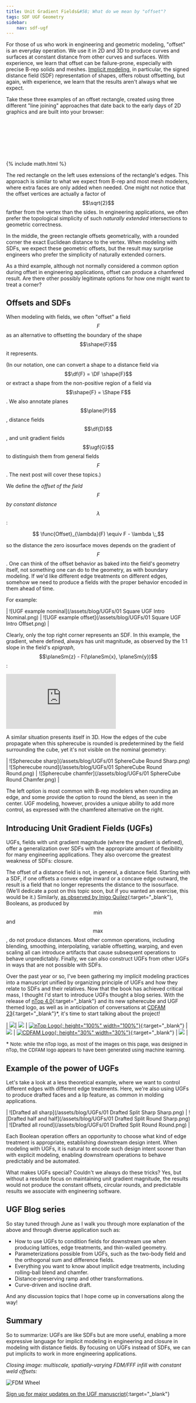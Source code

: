```yaml
---
title: Unit Gradient Fields&#58; What do we mean by "offset"?  
tags: SDF UGF Geometry
sidebar:
    nav: sdf-ugf
---
```


For those of us who work in engineering and geometric modeling, "offset" is an everyday operation.  We use it in 2D and 3D to produce curves and surfaces at constant distance from other curves and surfaces.  With experience, we learn that offset can be failure-prone, especially with precise B-rep solids and meshes.  [Implicit modeling](https://www.blakecourter.com/2019/03/12/ntopology-implicits-basics.html), in particular, the signed distance field (SDF) representation of shapes, offers robust offsetting, but again, with experience, we learn that the results aren't always what we expect.  

Take these three examples of an offset rectangle, created using three different "line joining" approaches that date back to the early days of 2D graphics and are built into your browser:

<svg version="1.1" id="Layer_1" xmlns="http://www.w3.org/2000/svg" xmlns:xlink="http://www.w3.org/1999/xlink" x="0px" y="0px"
	 viewBox="50 75 596 114" style="enable-background:new 0 0 646 249;" xml:space="preserve">
<style type="text/css">
	.stroke0{fill:#CCB8B8;stroke:#331A1A;stroke-width:10;transition-duration: 0.6s;animation: expand-stroke 3s ease-in-out infinite alternate;}
	.fill0{fill:#CCB8B8;stroke:none;pointer-events:none;}
	.stroke1{fill:#B8CCB8;stroke:#1A331A;stroke-width:10;stroke-linejoin:round;transition-duration: 0.6s;animation: expand-stroke 3s ease-in-out 2s infinite alternate;}
	.fill1{fill:#B8CCB8;stroke:none;pointer-events:none;}
	.stroke2{fill:#B8B8CC;stroke:#1A1A33;stroke-width:10;stroke-linejoin:bevel;transition-duration: 0.6s;animation: expand-stroke 3s ease-in-out 4s infinite alternate;}
	.fill2{fill:#B8B8CC;stroke:none;pointer-events:none;}

	.stroke0:hover, .stroke1:hover, .stroke2:hover{
		animation: expand-hover 2s ease-in-out infinite alternate;
	}

	@keyframes expand-stroke {
	  from {stroke-width:10;}
	  to {stroke-width:25;}
	}

	@keyframes expand-hover {
	  from {stroke-width:25;}
	  to {stroke-width:50;}
	}

</style>
<g>
	<rect x="102" y="102" class="stroke0" width="102" height="63"/>
	<rect x="102" y="102" class="fill0" width="102" height="63"/>
</g>
<g>
	<rect x="300" y="102" class="stroke1" width="102" height="63"/>
	<rect x="300" y="102" class="fill1" width="102" height="63"/>
</g>
<g>
	<rect x="492" y="102" class="stroke2" width="102" height="63"/>
	<rect x="492" y="102" class="fill2" width="102" height="63"/>
</g>
</svg>

<!--more-->

{% include math.html %}

The red rectangle on the left uses extensions of the rectangle's edges.  This approach is similar to what we expect from B-rep and most mesh modelers, where extra faces are only added when needed.  One might not notice that the offset vertices are actually a factor of $$\sqrt{2}$$ farther from the vertex than the sides.  In engineering applications, we often prefer the topological simplicity of such *naturally extended* intersections to geometric correctness.  

In the middle, the green rectangle offsets geometrically, with a rounded corner the exact Euclidean distance to the vertex.  When modeling with SDFs, we expect these geometric offsets, but the result may surprise engineers who prefer the simplicity of naturally extended corners.

As a third example, although not normally considered a common option during offset in engineering applications, offset can produce a chamfered result.  Are there other possibly legitimate options for how one might want to treat a corner?  

## Offsets and SDFs

When modeling with fields, we often "offset" a field $$F$$ as an alternative to offsetting the boundary of the shape $$\shape{F}$$ it represents. 

(In our notation, one can convert a shape to a distance field via $$\df{F} = \DF \shape{F}$$ or extract a shape from the non-positive region of a field via $$\shape{F} = \Shape F$$.  We also annotate planes $$\plane{P}$$, distance fields $$\df{D}$$, and unit gradient fields $$\ugf{G}$$ to distinguish them from general fields $$F$$.  The next post will cover these topics.)  

We define the *offset of the field* $$F$$ *by constant distance* $$\lambda$$:

$$ \func{Offset}_{\lambda}(F) \equiv F - \lambda \;,$$

so the distance the zero isosurface moves depends on the gradient of $$F$$.  One can think of the offset behavior as baked into the field's geometry itself, not something one can do to the geometry, as with boundary modeling.  If we'd like different edge treatments on different edges, somehow we need to produce a fields with the proper behavior encoded in them ahead of time.  

For example:

| ![UGF example nominal](/assets/blog/UGFs/01 Square UGF Intro Nominal.png) | ![UGF example offset](/assets/blog/UGFs/01 Square UGF Intro Offset.png) | 

Clearly, only the top right corner represents an SDF.  In this example, the gradient, where defined, always has unit magnitude, as observed by the 1:1 slope in the field's *epigraph*, $$\planeSm{z} - F(\planeSm{x}, \planeSm{y})$$:

<div class="extensions extensions--video"> <iframe title="Intro UGF 3D" frameborder="0" allowfullscreen mozallowfullscreen="true" webkitallowfullscreen="true" allow="autoplay; fullscreen; xr-spatial-tracking" xr-spatial-tracking execution-while-out-of-viewport execution-while-not-rendered web-share src="https://sketchfab.com/models/691afa46a83c4c25a95b844c5bb1e2ee/embed"> </iframe> </div>

A similar situation presents itself in 3D.  How the edges of the cube propagate when this spherecube is rounded is predetermined by the field surrounding the cube, yet it's not visible on the nominal geometry:

| ![Spherecube sharp](/assets/blog/UGFs/01 SphereCube Round Sharp.png) | ![Spherecube round](/assets/blog/UGFs/01 SphereCube Round Round.png) | ![Spherecube chamfer](/assets/blog/UGFs/01 SphereCube Round Chamfer.png) | 

The left option is most common with B-rep modelers when rounding an edge, and some provide the option to round the blend, as seen in the center.  UGF modeling, however, provides a unique ability to add more control, as expressed with the chamfered alternative on the right.

## Introducing Unit Gradient Fields (UGFs)

UGFs, fields with unit gradient magnitude (where the gradient is defined), offer a generalization over SDFs with the appropriate amount of flexibility for many engineering applications.  They also overcome the greatest weakness of SDFs: closure.

The offset of a distance field is not, in general, a distance field.  Starting with a SDF, if one offsets a convex edge inward or a concave edge outward, the result is a field that no longer represents the distance to the isosurface.  (We'll dedicate a post on this topic soon, but if you wanted an exercise, this would be it.)  Similarly, [as observed by Inigo Quilez](https://www.iquilezles.org/www/articles/interiordistance/interiordistance.htm){:target="_blank"}, Booleans, as produced by $$\min$$ and $$\max$$, do not produce distances.  Most other common operations, including blending, smoothing, interpolating, variable offsetting, warping, and even scaling all can introduce artifacts that cause subsequent operations to behave unpredictably.  Finally, we can also construct UGFs from other UGFs in ways that are not possible with SDFs.  

Over the past year or so, I've been gathering my implicit modeling practices into a manuscript unified by organizing principle of UGFs and how they relate to SDFs and their relatives.  Now that the book has achieved critical mass, I thought I'd start to introduce UGFs thought a blog series.  With the release of [nTop 4.0](https://ntop.com){:target="_blank"} and its new spherecube and UGF themed logo, as well as in anticipation of conversations at [CDFAM 23](https://cdfam.com/){:target="_blank"}&#42;, it's time to start talking about the project!  

| ![](/assets/Spacer-150.png)| ![](/assets/Spacer-150.png) | [![nTop Logo](/assets/blog/UGFs/nTop.jpg){: height="100%" width="100%"}](https://ntop.com){:target="_blank"} | ![](/assets/Spacer-150.png) | [![CDFAM Logo](/assets/blog/UGFs/cdfam.png){: height="30%" width="30%"}](https://cdfam.com/){:target="_blank"} | ![](/assets/Spacer-150.png) |

&#42; <font size="2"> Note: while the nTop logo, as most of the images on this page, was designed in nTop, the CDFAM logo appears to have been generated using machine learning. </font>

## Example of the power of UGFs

Let's take a look at a less theoretical example, where we want to control different edges with different edge treatments.  Here, we're also using UGFs to produce drafted faces and a lip feature, as common in molding applications.  

| ![Drafted all sharp](/assets/blog/UGFs/01 Drafted Split Sharp Sharp.png) | ![Drafted half and half](/assets/blog/UGFs/01 Drafted Split Round Sharp.png) | ![Drafted all round](/assets/blog/UGFs/01 Drafted Split Round Round.png) |

Each Boolean operation offers an opportunity to choose what kind of edge treatment is appropriate, establishing downstream design intent.  When modeling with UGFs, it is natural to encode such design intent sooner than with explicit modeling, enabling downstream operations to behave predictably and be automated.  

What makes UGFs special?  Couldn't we always do these tricks?  Yes, but without a resolute focus on maintaining unit gradient magnitude, the results would not produce the constant offsets, circular rounds, and predictable results we associate with engineering software.  

## UGF Blog series

So stay tuned through June as I walk you through more explanation of the above and through diverse application such as:

* How to use UGFs to condition fields for downstream use when producing lattices, edge treatments, and thin-walled geometry.
* Parameterizations possible from UGFs, such as the two-body field and the orthogonal sum and difference fields.  
* Everything you want to know about implicit edge treatments, including rolling-ball blend and chamfer.
* Distance-preserving ramp and other transformations.
* Curve-driven and isocline draft.

And any discussion topics that I hope come up in conversations along the way!

## Summary

So to summarize: UGFs are like SDFs but are more useful, enabling a more expressive language for implicit modeling in engineering and closure in modeling with distance fields.  By focusing on UGFs instead of SDFs, we can put implicits to work in more engineering applications.  

*Closing image: multiscale, spatially-varying FDM/FFF infill with constant weld offsets:*

![FDM Wheel](/assets/blog/UGFs/UGF-Wheel.svg)

[Sign up for major updates on the UGF manuscript](https://docs.google.com/forms/d/e/1FAIpQLSc7ODKkQD2kd8LXfOm2oLpm4oX-CWgO6g4Hz_fSaMZh3sm75Q/viewform?usp=sf_link){:target="_blank"}